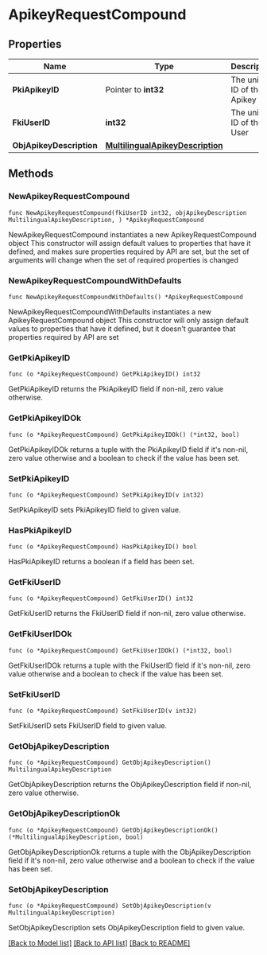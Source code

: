 # ApikeyRequestCompound

## Properties

Name | Type | Description | Notes
------------ | ------------- | ------------- | -------------
**PkiApikeyID** | Pointer to **int32** | The unique ID of the Apikey | [optional] 
**FkiUserID** | **int32** | The unique ID of the User | 
**ObjApikeyDescription** | [**MultilingualApikeyDescription**](MultilingualApikeyDescription.md) |  | 

## Methods

### NewApikeyRequestCompound

`func NewApikeyRequestCompound(fkiUserID int32, objApikeyDescription MultilingualApikeyDescription, ) *ApikeyRequestCompound`

NewApikeyRequestCompound instantiates a new ApikeyRequestCompound object
This constructor will assign default values to properties that have it defined,
and makes sure properties required by API are set, but the set of arguments
will change when the set of required properties is changed

### NewApikeyRequestCompoundWithDefaults

`func NewApikeyRequestCompoundWithDefaults() *ApikeyRequestCompound`

NewApikeyRequestCompoundWithDefaults instantiates a new ApikeyRequestCompound object
This constructor will only assign default values to properties that have it defined,
but it doesn't guarantee that properties required by API are set

### GetPkiApikeyID

`func (o *ApikeyRequestCompound) GetPkiApikeyID() int32`

GetPkiApikeyID returns the PkiApikeyID field if non-nil, zero value otherwise.

### GetPkiApikeyIDOk

`func (o *ApikeyRequestCompound) GetPkiApikeyIDOk() (*int32, bool)`

GetPkiApikeyIDOk returns a tuple with the PkiApikeyID field if it's non-nil, zero value otherwise
and a boolean to check if the value has been set.

### SetPkiApikeyID

`func (o *ApikeyRequestCompound) SetPkiApikeyID(v int32)`

SetPkiApikeyID sets PkiApikeyID field to given value.

### HasPkiApikeyID

`func (o *ApikeyRequestCompound) HasPkiApikeyID() bool`

HasPkiApikeyID returns a boolean if a field has been set.

### GetFkiUserID

`func (o *ApikeyRequestCompound) GetFkiUserID() int32`

GetFkiUserID returns the FkiUserID field if non-nil, zero value otherwise.

### GetFkiUserIDOk

`func (o *ApikeyRequestCompound) GetFkiUserIDOk() (*int32, bool)`

GetFkiUserIDOk returns a tuple with the FkiUserID field if it's non-nil, zero value otherwise
and a boolean to check if the value has been set.

### SetFkiUserID

`func (o *ApikeyRequestCompound) SetFkiUserID(v int32)`

SetFkiUserID sets FkiUserID field to given value.


### GetObjApikeyDescription

`func (o *ApikeyRequestCompound) GetObjApikeyDescription() MultilingualApikeyDescription`

GetObjApikeyDescription returns the ObjApikeyDescription field if non-nil, zero value otherwise.

### GetObjApikeyDescriptionOk

`func (o *ApikeyRequestCompound) GetObjApikeyDescriptionOk() (*MultilingualApikeyDescription, bool)`

GetObjApikeyDescriptionOk returns a tuple with the ObjApikeyDescription field if it's non-nil, zero value otherwise
and a boolean to check if the value has been set.

### SetObjApikeyDescription

`func (o *ApikeyRequestCompound) SetObjApikeyDescription(v MultilingualApikeyDescription)`

SetObjApikeyDescription sets ObjApikeyDescription field to given value.



[[Back to Model list]](../README.md#documentation-for-models) [[Back to API list]](../README.md#documentation-for-api-endpoints) [[Back to README]](../README.md)


